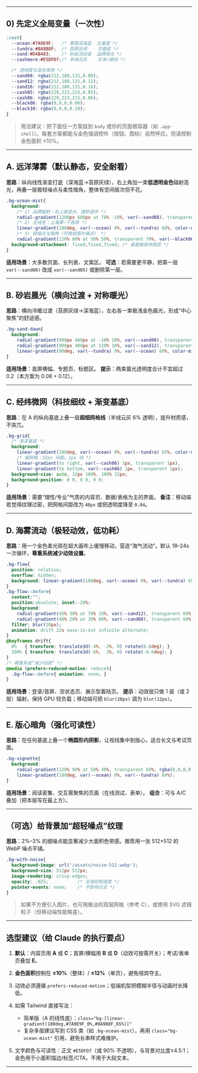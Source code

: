 
---

## 0) 先定义全局变量（一次性）

```css
:root{
  --ocean:#7A9E9F;   /* 雾霭深海蓝  主基底 */
  --tundra:#8A9B8F;  /* 苔原灰绿    次基底 */
  --sand:#D4B483;    /* 砂岩流动金  品牌高光 */
  --cashmere:#E5DFD7;/* 羊绒云灰    文本/细线 */

  /* 透明度与混合常用 */
  --sand08: rgba(212,180,131,0.08);
  --sand12: rgba(212,180,131,0.12);
  --sand16: rgba(212,180,131,0.16);
  --cash05: rgba(229,223,215,0.05);
  --cash06: rgba(229,223,215,0.06);
  --black06: rgba(0,0,0,0.06);
  --black10: rgba(0,0,0,0.10);
}
```

> 用法建议：把下面任一方案挂到 `body` 或你的页面根容器（如 `.app-shell`）。每套方案都能与金色强调控件（按钮、图标）自然呼应，但请控制金色面积 ≤10%。

---

## A. 远洋薄雾（默认静态，安全耐看）

**思路**：纵向线性渐变打底（深海蓝→苔原灰绿），右上角加一束**低透明金色**辐射高光，再叠一层极轻噪点与柔性暗角，整体有空间层次但不花。

```css
.bg-ocean-mist{
  background:
    /* 1) 品牌辐射：右上弱金光，面积适中 */
    radial-gradient(1200px 600px at 78% -10%, var(--sand08), transparent 60%),
    /* 2) 主线性：上海雾→下苔原 */
    linear-gradient(180deg, var(--ocean) 0%, var(--tundra) 60%, color-mix(in oklab, var(--tundra) 90%, #000 10%) 100%),
    /* 3) 轻噪点与暗角（可换成图片噪点） */
    radial-gradient(120% 80% at 50% 50%, transparent 70%, var(--black06) 100%);
  background-attachment: fixed,fixed,fixed; /* 桌面端保持稳固 */
}
```

**适用场景**：大多数页面、长列表、文案区。
**可选**：若需要更平静，把第一层 `var(--sand08)` 改成 `var(--sand05)` 或删除第一层。

---

## B. 砂岩晨光（横向过渡 + 对称暖光）

**思路**：横向冷暖过渡（苔原灰绿→深海蓝），左右各一束极浅金色晨光，形成“中心聚焦”的舒适感。

```css
.bg-sand-dawn{
  background:
    radial-gradient(900px 480px at -10% 20%, var(--sand08), transparent 60%),
    radial-gradient(900px 480px at 110% 10%, var(--sand12), transparent 60%),
    linear-gradient(90deg, var(--tundra) 0%, var(--ocean) 60%, color-mix(in oklab, var(--ocean) 85%, #000 15%) 100%);
}
```

**适用场景**：首屏横幅、专题页、标题区。
**提示**：两束晨光透明度合计不宜超过 0.2（本方案为 0.08 + 0.12）。

---

## C. 经纬微网（科技细纹 + 渐变基底）

**思路**：在 A 的纵向基底上叠一层**超细网格线**（羊绒云灰 6% 透明），提升材质感，不突兀。

```css
.bg-grid{
  /* 渐变基底 */
  background:
    linear-gradient(180deg, var(--ocean) 0%, var(--tundra) 65%, color-mix(in oklab, var(--tundra) 88%, #000 12%) 100%),
    /* 细网格：32px 间距，1px 线 */
    linear-gradient(to right, var(--cash06) 1px, transparent 1px),
    linear-gradient(to bottom, var(--cash06) 1px, transparent 1px);
  background-size: auto, 32px 100%, 100% 32px;
  background-position: 0 0, 0 0, 0 0;
}
```

**适用场景**：需要“理性/专业”气质的内容页、数据/表格为主的界面。
**备注**：移动端若觉得纹理过密，把网格间距改为 `40px` 或把透明度降至 `0.04`。

---

## D. 海雾流动（极轻动效，低功耗）

**思路**：用一个金色柔光斑在超大画布上缓慢移动，营造“海气流动”。默认 18–24s 一次循环，**尊重系统减少动效设置**。

```css
.bg-flow{
  position: relative;
  overflow: hidden;
  background: linear-gradient(180deg, var(--ocean) 0%, var(--tundra) 65%);
}
.bg-flow::before{
  content:"";
  position:absolute; inset:-20%;
  background:
    radial-gradient(45% 30% at 70% 20%, var(--sand12), transparent 60%),
    radial-gradient(40% 28% at 30% 80%, var(--sand08), transparent 60%);
  filter: blur(20px);
  animation: drift 22s ease-in-out infinite alternate;
}
@keyframes drift{
  0%   { transform: translate3d(-4%, -2%, 0) rotate(0.6deg); }
  100% { transform: translate3d( 6%,  3%, 0) rotate(-0.6deg); }
}
/* 尊重系统“减少动效” */
@media (prefers-reduced-motion: reduce){
  .bg-flow::before{ animation: none; }
}
```

**适用场景**：登录/首屏、空状态页、展示型着陆页。
**提示**：动效层只做 1 层（或 2 层）辐射，保持 GPU 轻负载；移动端可把 `blur(20px)` 调为 `blur(12px)`。

---

## E. 版心暗角（强化可读性）

**思路**：在任何基底上叠一个**椭圆形内阴影**，让视线集中到版心，适合长文与考试页面。

```css
.bg-vignette{
  background:
    radial-gradient(120% 90% at 50% 40%, transparent 60%, rgba(0,0,0,0.10) 100%),
    linear-gradient(180deg, var(--ocean) 0%, var(--tundra) 60%);
}
```

**适用场景**：阅读密集、交互需聚焦的页面（在线测试、表单）。
**组合**：可与 A/C 叠加（把本层写在最上方）。

---

## （可选）给背景加“超轻噪点”纹理

**思路**：2%–3% 的细噪点能显著减少大面积色带感。推荐用一张 512×512 的 WebP 噪点平铺。

```css
.bg-with-noise{
  background-image: url('/assets/noise-512.webp');
  background-size: 512px 512px;
  image-rendering: crisp-edges;
  opacity: .025;           /* 全局控制强度 */
  pointer-events: none;    /* 不影响交互 */
}
```

> 如果不方便引入图片，也可用极淡的双层网格（参考 C），或使用 SVG 滤镜粒子（但移动端性能略差）。

---

## 选型建议（给 Claude 的执行要点）

1. **默认**：内容页用 **A** 或 **C**；首屏/横幅用 **B** 或 **D**（动效可按需开关）；考试/表单页叠加 **E**。
2. **金色面积**控制在 **≤10%**（整体）/ **≤12%**（单页），避免喧宾夺主。
3. 动效必须遵循 `prefers-reduced-motion`；低端机型把模糊半径与动画时长降低。
4. 如需 Tailwind 直接写法：

   * 简单版（A 的线性底）：`class="bg-[linear-gradient(180deg,#7A9E9F_0%,#8A9B8F_65%)]"`
   * 复杂多层建议写到 CSS 类（如 `.bg-ocean-mist`），再用 `class="bg-ocean-mist"` 引用，避免长串样式难维护。
5. 文字颜色与可读性：正文 `#E5DFD7`（或 90% 不透明），与背景对比度≥4.5:1；金色用于小面积描边/标签/CTA，不用于大段文本。

---
